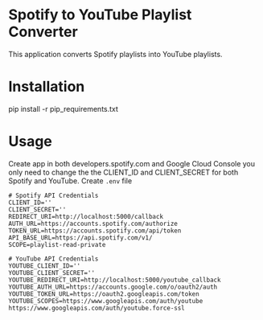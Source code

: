 # Spotify to YouTube Playlist Converter
This application converts Spotify playlists into YouTube playlists.

# Installation
pip install -r pip_requirements.txt

# Usage
Create app in both developers.spotify.com and Google Cloud Console 
you only need to change the the CLIENT_ID and CLIENT_SECRET for both Spotify and YouTube.
Create `.env` file 

```
# Spotify API Credentials
CLIENT_ID=''
CLIENT_SECRET=''
REDIRECT_URI=http://localhost:5000/callback
AUTH_URL=https://accounts.spotify.com/authorize
TOKEN_URL=https://accounts.spotify.com/api/token
API_BASE_URL=https://api.spotify.com/v1/
SCOPE=playlist-read-private

# YouTube API Credentials
YOUTUBE_CLIENT_ID=''
YOUTUBE_CLIENT_SECRET=''
YOUTUBE_REDIRECT_URI=http://localhost:5000/youtube_callback
YOUTUBE_AUTH_URL=https://accounts.google.com/o/oauth2/auth
YOUTUBE_TOKEN_URL=https://oauth2.googleapis.com/token
YOUTUBE_SCOPES=https://www.googleapis.com/auth/youtube https://www.googleapis.com/auth/youtube.force-ssl


